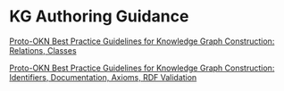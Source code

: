 # KG Authoring Guidance

[Proto-OKN Best Practice Guidelines for Knowledge Graph Construction: Relations, Classes](https://kastle-lab.github.io/education-gateway/resource-pages/graph-construction-guidelines-part2.html)

[Proto-OKN Best Practice Guidelines for Knowledge Graph Construction: Identifiers, Documentation, Axioms, RDF Validation](https://kastle-lab.github.io/education-gateway/resource-pages/graph-construction-guidelines.html)